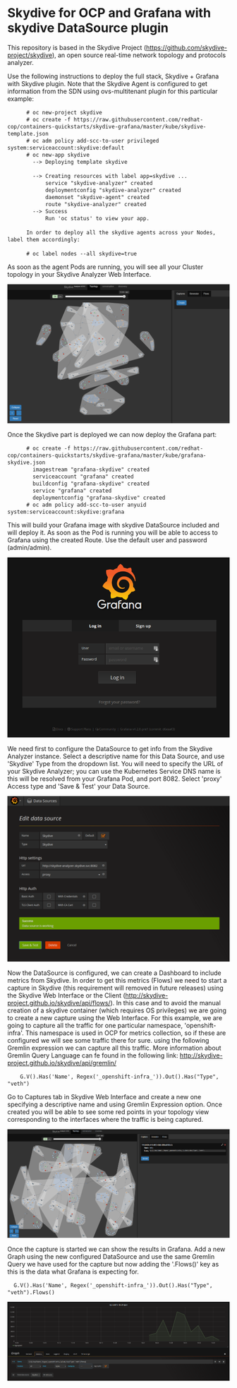 # Skydive for OCP and Grafana with skydive DataSource plugin

This repository is based in the Skydive Project (https://github.com/skydive-project/skydive), an open source real-time network topology and protocols analyzer.

Use the following instructions to deploy the full stack, Skydive + Grafana with Skydive plugin. Note that the Skydive Agent is configured to get information from the SDN using ovs-multitenant plugin for this particular example:

```
      # oc new-project skydive
      # oc create -f https://raw.githubusercontent.com/redhat-cop/containers-quickstarts/skydive-grafana/master/kube/skydive-template.json
      # oc adm policy add-scc-to-user privileged system:serviceaccount:skydive:default
      # oc new-app skydive
        --> Deploying template skydive

        --> Creating resources with label app=skydive ...
            service "skydive-analyzer" created
            deploymentconfig "skydive-analyzer" created
            daemonset "skydive-agent" created
            route "skydive-analyzer" created
        --> Success
            Run 'oc status' to view your app.

      In order to deploy all the skydive agents across your Nodes, label them accordingly:

      # oc label nodes --all skydive=true
```

As soon as the agent Pods are running, you will see all your Cluster topology in your Skydive Analyzer Web Interface.

![Topology](img/skydive01.png)

Once the Skydive part is deployed we can now deploy the Grafana part:

```
      # oc create -f https://raw.githubusercontent.com/redhat-cop/containers-quickstarts/skydive-grafana/master/kube/grafana-skydive.json
        imagestream "grafana-skydive" created
        serviceaccount "grafana" created
        buildconfig "grafana-skydive" created
        service "grafana" created
        deploymentconfig "grafana-skydive" created
      # oc adm policy add-scc-to-user anyuid system:serviceaccount:skydive:grafana
```

This will build your Grafana image with skydive DataSource included and will deploy it. As soon as the Pod is running you will be able to access to Grafana using the created Route. Use the default user and password (admin/admin).

![Topology](img/grafana01.png)

We need first to configure the DataSource to get info from the Skydive Analyzer instance. Select a descriptive name for this Data Source, and use 'Skydive' Type from the dropdown list. You will need to specify the URL of your Skydive Analyzer; you can use the Kubernetes Service DNS name is this will be resolved from your Grafana Pod, and port 8082. Select 'proxy' Access type and 'Save & Test' your Data Source.

![DataSource](img/grafana02.png)

Now the DataSource is configured, we can create a Dashboard to include metrics from Skydive. In order to get this metrics (Flows) we need to start a capture in Skydive (this requirement will removed in future releases) using the Skydive Web Interface or the Client (http://skydive-project.github.io/skydive/api/flows/). In this case and to avoid the manual creation of a skydive container (which requires OS privileges) we are going to create a new capture using the Web Interface. For this example, we are going to capture all the traffic for one particular namespace, 'openshift-infra'. This namespace is used in OCP for metrics collection, so if these are configured we will see some traffic there for sure. using the following Gremlin expression we can capture all this traffic. More information about Gremlin Query Language can fe found in the following link: http://skydive-project.github.io/skydive/api/gremlin/

        G.V().Has('Name', Regex('_openshift-infra_')).Out().Has("Type", "veth")

Go to Captures tab in Skydive Web Interface and create a new one specifying a descriptive name and using Gremlin Expression option. Once created you will be able to see some red points in your topology view corresponding to the interfaces where the traffic is being captured.

![Capture](img/skydive02.png)

Once the capture is started we can show the results in Grafana. Add a new Graph using the new configured DataSource and use the same Gremlin Query we have used for the capture but now adding the '.Flows()' key as this is the data what Grafana is expecting for.

      G.V().Has('Name', Regex('_openshift-infra_')).Out().Has("Type", "veth").Flows()

![DataSource](img/grafana03.png)
